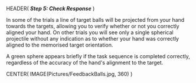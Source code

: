 HEADER( *__Step 5: Check Response__* )

In some of the trials a line of target balls will be projected from your hand towards the targets, 
allowing you to verify whether or not you correctly aligned your hand. On other trials you will see
only a single spherical projectile without any indication as to whether your hand was correctly aligned
to the memorised target orientation.

A green sphere appears briefly if the task sequence is completed correctly, regardless of the accuracy
of the hand's alignment to the target.

CENTER( IMAGE(Pictures/FeedbackBalls.jpg, 360) )
